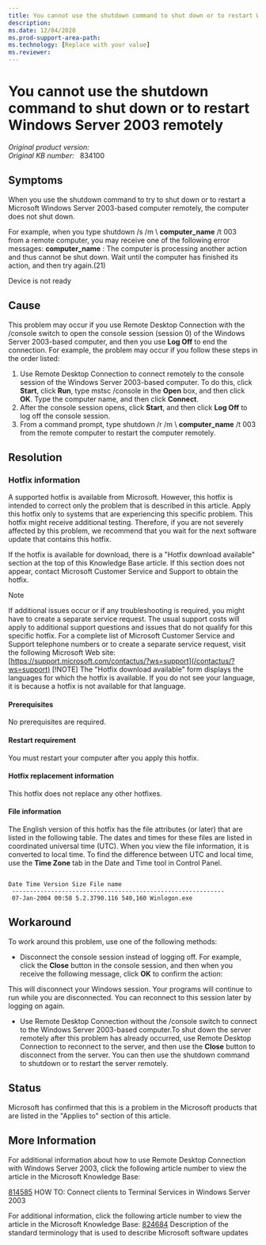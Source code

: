 ```yaml
---
title: You cannot use the shutdown command to shut down or to restart Windows Server 2003 remotely
description: 
ms.date: 12/04/2020
ms.prod-support-area-path: 
ms.technology: [Replace with your value]
ms.reviewer: 
---
```

# You cannot use the shutdown command to shut down or to restart Windows Server 2003 remotely

_Original product version:_ &nbsp;   
_Original KB number:_ &nbsp; 834100

## Symptoms

When you use the shutdown command to try to shut down or to restart a Microsoft Windows Server 2003-based computer remotely, the computer does not shut down.

For example, when you type shutdown /s /m \\ **computer_name** /t 003  
from a remote computer, you may receive one of the following error messages:
 **computer_name** : The computer is processing another action and thus cannot be shut down. Wait until the computer has finished its action, and then try again.(21)

Device is not ready

## Cause

This problem may occur if you use Remote Desktop Connection with the /console switch to open the console session (session 0) of the Windows Server 2003-based computer, and then you use **Log Off** to end the connection. For example, the problem may occur if you follow these steps in the order listed:


1. Use Remote Desktop Connection to connect remotely to the console session of the Windows Server 2003-based computer. To do this, click **Start**, click **Run**, type mstsc /console in the **Open** box, and then click **OK**. Type the computer name, and then click **Connect**.
2. After the console session opens, click **Start**, and then click **Log Off** to log off the console session.
3. From a command prompt, type shutdown /r /m \\ **computer_name** /t 003  
from the remote computer to restart the computer remotely.

## Resolution

### Hotfix information

A supported hotfix is available from Microsoft. However, this hotfix is intended to correct only the problem that is described in this article. Apply this hotfix only to systems that are experiencing this specific problem. This hotfix might receive additional testing. Therefore, if you are not severely affected by this problem, we recommend that you wait for the next software update that contains this hotfix.

If the hotfix is available for download, there is a "Hotfix download available" section at the top of this Knowledge Base article. If this section does not appear, contact Microsoft Customer Service and Support to obtain the hotfix.

> [!NOTE]
> If additional issues occur or if any troubleshooting is required, you might have to create a separate service request. The usual support costs will apply to additional support questions and issues that do not qualify for this specific hotfix. For a complete list of Microsoft Customer Service and Support telephone numbers or to create a separate service request, visit the following Microsoft Web site: [https://support.microsoft.com/contactus/?ws=support](/contactus/?ws=support) 
> [!NOTE]
> The "Hotfix download available" form displays the languages for which the hotfix is available. If you do not see your language, it is because a hotfix is not available for that language. 

#### Prerequisites

No prerequisites are required.

#### Restart requirement

You must restart your computer after you apply this hotfix.

#### Hotfix replacement information

This hotfix does not replace any other hotfixes.

#### File information

The English version of this hotfix has the file attributes (or later) that are listed in the following table. The dates and times for these files are listed in coordinated universal time (UTC). When you view the file information, it is converted to local time. To find the difference between UTC and local time, use the **Time Zone** tab in the Date and Time tool in Control Panel. 
```

Date Time Version Size File name
 ------------------------------------------------------------
 07-Jan-2004 00:58 5.2.3790.116 540,160 Winlogon.exe

```  

## Workaround

To work around this problem, use one of the following methods:

- Disconnect the console session instead of logging off. For example, click the **Close** button in the console session, and then when you receive the following message, click **OK** to confirm the action:

This will disconnect your Windows session. Your programs will continue to run while you are disconnected. You can reconnect to this session later by logging on again.

- Use Remote Desktop Connection without the /console switch to connect to the Windows Server 2003-based computer.To shut down the server remotely after this problem has already occurred, use Remote Desktop Connection to reconnect to the server, and then use the **Close** button to disconnect from the server. You can then use the shutdown command to shutdown or to restart the server remotely.

## Status

Microsoft has confirmed that this is a problem in the Microsoft products that are listed in the "Applies to" section of this article. 

## More Information

For additional information about how to use Remote Desktop Connection with Windows Server 2003, click the following article number to view the article in the Microsoft Knowledge Base:

[814585](https://support.microsoft.com/help/814585) HOW TO: Connect clients to Terminal Services in Windows Server 2003  

For additional information, click the following article number to view the article in the Microsoft Knowledge Base: [824684](https://support.microsoft.com/help/824684) Description of the standard terminology that is used to describe Microsoft software updates
